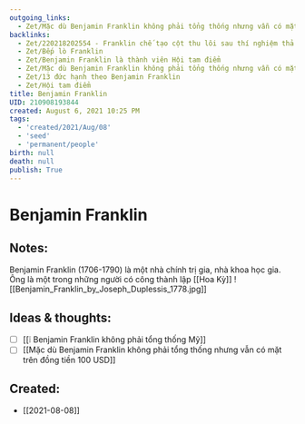 ```yaml
---
outgoing_links:
  - Zet/Mặc dù Benjamin Franklin không phải tổng thống nhưng vẫn có mặt trên đồng tiền 100 USD
backlinks:
  - Zet/220218202554 - Franklin chế tạo cột thu lôi sau thí nghiệm thả diều trong cơn giông
  - Zet/Bếp lò Franklin
  - Zet/Benjamin Franklin là thành viên Hội tam điểm
  - Zet/Mặc dù Benjamin Franklin không phải tổng thống nhưng vẫn có mặt trên đồng tiền 100 USD
  - Zet/13 đức hạnh theo Benjamin Franklin
  - Zet/Hội tam điểm
title: Benjamin Franklin
UID: 210908193844
created: August 6, 2021 10:25 PM
tags:
  - 'created/2021/Aug/08'
  - 'seed'
  - 'permanent/people'
birth: null
death: null
publish: True
---
```

# Benjamin Franklin

## Notes:
Benjamin Franklin (1706-1790) là một nhà chính trị gia, nhà khoa học gia. Ông là một trong những người có công thành lập [[Hoa Kỳ]]
![[Benjamin_Franklin_by_Joseph_Duplessis_1778.jpg]]

## Ideas & thoughts:
- [ ] [[❕ Benjamin Franklin không phải tổng thống Mỹ]]
- [ ] [[Mặc dù Benjamin Franklin không phải tổng thống nhưng vẫn có mặt trên đồng tiền 100 USD]]

## Created:
- [[2021-08-08]]
